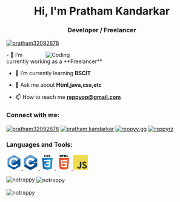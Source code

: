<h1 align="center">Hi, I'm Pratham Kandarkar</h1>
<h3 align="center">Developer / Freelancer</h3>

<p align="left"> <a href="https://twitter.com/pratham32092678" target="blank"><img src="https://img.shields.io/twitter/follow/pratham32092678?logo=twitter&style=for-the-badge" alt="pratham32092678" /></a> </p>
<img align="right" alt="Coding" width="400" src="https://i.pinimg.com/originals/87/f3/f1/87f3f1425b217691da645e97dbb50d55.gif">
- 🔭 I’m currently working as a **Freelancer**

- 🌱 I’m currently learning **BSCIT**

- 💬 Ask me about **Html,java,css,etc**

- 📫 How to reach me **reppyop@gmail.com**

<h3 align="left">Connect with me:</h3>
<p align="left">
<a href="https://twitter.com/pratham32092678" target="blank"><img align="center" src="https://raw.githubusercontent.com/rahuldkjain/github-profile-readme-generator/master/src/images/icons/Social/twitter.svg" alt="pratham32092678" height="30" width="40" /></a>
<a href="https://linkedin.com/in/pratham kandarkar" target="blank"><img align="center" src="https://raw.githubusercontent.com/rahuldkjain/github-profile-readme-generator/master/src/images/icons/Social/linked-in-alt.svg" alt="pratham kandarkar" height="30" width="40" /></a>
<a href="https://instagram.com/reppyy.gg" target="blank"><img align="center" src="https://raw.githubusercontent.com/rahuldkjain/github-profile-readme-generator/master/src/images/icons/Social/instagram.svg" alt="reppyy.gg" height="30" width="40" /></a>
<a href="https://www.youtube.com/c/rxppyrz" target="blank"><img align="center" src="https://raw.githubusercontent.com/rahuldkjain/github-profile-readme-generator/master/src/images/icons/Social/youtube.svg" alt="rxppyrz" height="30" width="40" /></a>
</p>

<h3 align="left">Languages and Tools:</h3>
<p align="left"> <a href="https://www.cprogramming.com/" target="_blank" rel="noreferrer"> <img src="https://raw.githubusercontent.com/devicons/devicon/master/icons/c/c-original.svg" alt="c" width="40" height="40"/> </a> <a href="https://www.w3schools.com/cpp/" target="_blank" rel="noreferrer"> <img src="https://raw.githubusercontent.com/devicons/devicon/master/icons/cplusplus/cplusplus-original.svg" alt="cplusplus" width="40" height="40"/> </a> <a href="https://www.w3schools.com/css/" target="_blank" rel="noreferrer"> <img src="https://raw.githubusercontent.com/devicons/devicon/master/icons/css3/css3-original-wordmark.svg" alt="css3" width="40" height="40"/> </a> <a href="https://www.w3.org/html/" target="_blank" rel="noreferrer"> <img src="https://raw.githubusercontent.com/devicons/devicon/master/icons/html5/html5-original-wordmark.svg" alt="html5" width="40" height="40"/> </a> <a href="https://developer.mozilla.org/en-US/docs/Web/JavaScript" target="_blank" rel="noreferrer"> <img src="https://raw.githubusercontent.com/devicons/devicon/master/icons/javascript/javascript-original.svg" alt="javascript" width="40" height="40"/> </a> </p>

<p><img align="left" src="https://github-readme-stats.vercel.app/api/top-langs?username=notrxppy&show_icons=true&locale=en&layout=compact" alt="notrxppy" /></p>

<p>&nbsp;<img align="center" src="https://github-readme-stats.vercel.app/api?username=notrxppy&show_icons=true&locale=en" alt="notrxppy" /></p>

<p><img align="center" src="https://github-readme-streak-stats.herokuapp.com/?user=notrxppy&" alt="notrxppy" /></p>
